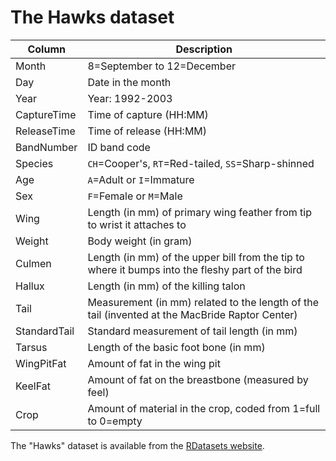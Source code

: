 # The Hawks dataset

| Column       | Description                                                                                      |
|--------------|--------------------------------------------------------------------------------------------------|
| Month        | 8=September to 12=December                                                                       |
| Day          | Date in the month                                                                                |
| Year         | Year: 1992-2003                                                                                  |
| CaptureTime  | Time of capture (HH:MM)                                                                          |
| ReleaseTime  | Time of release (HH:MM)                                                                          |
| BandNumber   | ID band code                                                                                     |
| Species      | `CH`=Cooper's, `RT`=Red-tailed, `SS`=Sharp-shinned                                               |
| Age          | `A`=Adult or `I`=Immature                                                                        |
| Sex          | `F`=Female or `M`=Male                                                                           |
| Wing         | Length (in mm) of primary wing feather from tip to wrist it attaches to                          |
| Weight       | Body weight (in gram)                                                                            |
| Culmen       | Length (in mm) of the upper bill from the tip to where it bumps into the fleshy part of the bird |
| Hallux       | Length (in mm) of the killing talon                                                              |
| Tail         | Measurement (in mm) related to the length of the tail (invented at the MacBride Raptor Center)   |
| StandardTail | Standard measurement of tail length (in mm)                                                      |
| Tarsus       | Length of the basic foot bone (in mm)                                                            |
| WingPitFat   | Amount of fat in the wing pit                                                                    |
| KeelFat      | Amount of fat on the breastbone (measured by feel)                                               |
| Crop         | Amount of material in the crop, coded from 1=full to 0=empty                                     |

The "Hawks" dataset is available from the [RDatasets website](https://vincentarelbundock.github.io/Rdatasets/).
